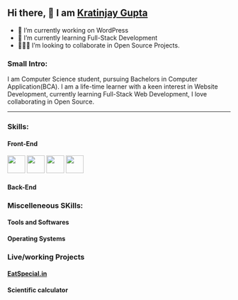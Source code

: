 ## Hi there, 👋 I am <A href="https://kratinjay.github.io/">Kratinjay Gupta</A>

- 🔭 I’m currently working on WordPress
- 🌱 I’m currently learning Full-Stack Development
- 🙋🏻‍♂️ I’m looking to collaborate in Open Source Projects.

<h3><b>Small Intro:</b></h3>
I am Computer Science student, pursuing Bachelors in Computer Application(BCA). I am a life-time learner with a keen interest in Website Development, currently learning Full-Stack Web Development, I love collaborating in Open Source.

<hr>

<h3><b>Skills:</b></h3>
<h4><b>Front-End</b></h4>
<img src="https://www.flaticon.com/svg/static/icons/svg/179/179327.svg" width=40px></img>
<img src="https://www.flaticon.com/svg/static/icons/svg/732/732190.svg" width=40px></img>
<img src="https://www.flaticon.com/svg/static/icons/svg/919/919828.svg" width=40px></img>
<img src="https://www.flaticon.com/svg/static/icons/svg/174/174881.svg" width=40px></img>
<h4><b>Back-End</b></h4>

<h3><b> Miscelleneous SKills:</b></h3>
<h4><b>Tools and Softwares</b></h4>

<h4><b>Operating Systems</b></h4>

<h3><b>Live/working Projects</b></h3>
<a href="https://eatspecial.in/"><h4><b>EatSpecial.in</b></h4></a>
<a><h4><b>Scientific calculator</b></h4></a>


